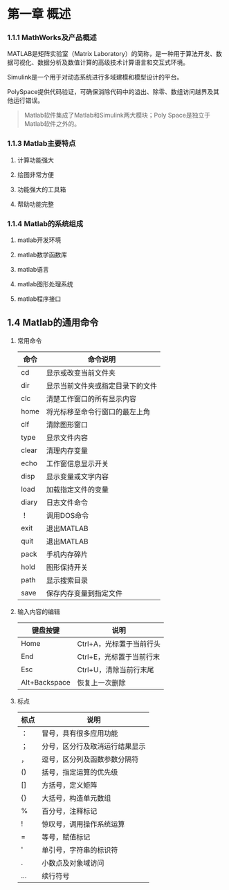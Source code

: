 # 第一章 概述

### 1.1.1 MathWorks及产品概述

MATLAB是矩阵实验室（Matrix Laboratory）的简称，是一种用于算法开发、数据可视化、数据分析及数值计算的高级技术计算语言和交互式环境。

Simulink是一个用于对动态系统进行多域建模和模型设计的平台。

PolySpace提供代码验证，可确保消除代码中的溢出、除零、数组访问越界及其他运行错误。

> Matlab软件集成了Matlab和Simulink两大模块；Poly Space是独立于Matlab软件之外的。

### 1.1.3 Matlab主要特点

1. 计算功能强大

2. 绘图非常方便

3. 功能强大的工具箱

4. 帮助功能完整

### 1.1.4 Matlab的系统组成

1. matlab开发环境

2. matlab数学函数库

3. matlab语言

4. matlab图形处理系统

5. matlab程序接口

## 1.4 Matlab的通用命令

1. 常用命令
   
   | 命令    | 命令说明             |
   | ----- | ---------------- |
   | cd    | 显示或改变当前文件夹       |
   | dir   | 显示当前文件夹或指定目录下的文件 |
   | clc   | 清楚工作窗口的所有显示内容    |
   | home  | 将光标移至命令行窗口的最左上角  |
   | clf   | 清除图形窗口           |
   | type  | 显示文件内容           |
   | clear | 清理内存变量           |
   | echo  | 工作窗信息显示开关        |
   | disp  | 显示变量或文字内容        |
   | load  | 加载指定文件的变量        |
   | diary | 日志文件命令           |
   | ！     | 调用DOS命令          |
   | exit  | 退出MATLAB         |
   | quit  | 退出MATLAB         |
   | pack  | 手机内存碎片           |
   | hold  | 图形保持开关           |
   | path  | 显示搜索目录           |
   | save  | 保存内存变量到指定文件      |

2. 输入内容的编辑
   
   | 键盘按键          | 说明              |
   | ------------- | --------------- |
   | Home          | Ctrl+A，光标置于当前行头 |
   | End           | Ctrl+E，光标置于当前行末 |
   | Esc           | Ctrl+U，清除当前行末尾  |
   | Alt+Backspace | 恢复上一次删除         |

3. 标点
   
   | 标点  | 说明              |
   | --- | --------------- |
   | ：   | 冒号，具有很多应用功能     |
   | ；   | 分号，区分行及取消运行结果显示 |
   | ，   | 逗号，区分列及函数参数分隔符  |
   | ()  | 括号，指定运算的优先级     |
   | []  | 方括号，定义矩阵        |
   | {}  | 大括号，构造单元数组      |
   | %   | 百分号，注释标记        |
   | !   | 惊叹号，调用操作系统运算    |
   | =   | 等号，赋值标记         |
   | '   | 单引号，字符串的标识符     |
   | .   | 小数点及对象域访问       |
   | ... | 续行符号            |
